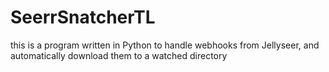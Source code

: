 # SeerrSnatcherTL
this is a program written in Python to handle webhooks from Jellyseer, and automatically download them to a watched directory
